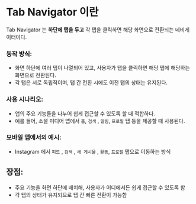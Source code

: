 Tab Navigator 이란
===
Tab Navigator 는 **하단에 탭을 두고**  각 탭을 클릭하면 해당 화면으로 전환되는 네비게이터이다.

### 동작 방식:
- 화면 하단에 여러 탭이 나열되어 있고, 사용자가 탭을 클릭하면 해당 탭에 해당하는 화면으로 전환된다. 
- 각 탭은 서로 독립적이며, 탭 간 전환 시에도 이전 탭의 상태는 유지된다.

### 사용 시나리오:
- 앱의 주요 기능들을 나누어 쉽게 접근할 수 있도록 할 때 적합하다.
- 예를 들어, 소셜 미디어 앱에서 `홈`, `검색` , `알림`, `프로필` 탭 등을 제공할 때 사용된다.

### 모바일 앱에서의 예시:
- Instagram 에서 `피드` , `검색` , `새 게시물` , `활동`, `프로필` 탭으로 이동하는 방식

## 장점:
- 주요 기능을 화면 하단에 배치해, 사용자가 어디에서든 쉽게 접근할 수 있도록 함
- 각 탭의 상태가 유지되므로 탭 간 빠른 전환이 가능함